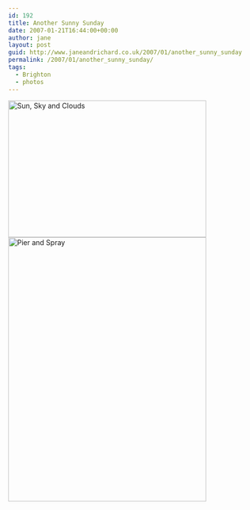 ```yaml
---
id: 192
title: Another Sunny Sunday
date: 2007-01-21T16:44:00+00:00
author: jane
layout: post
guid: http://www.janeandrichard.co.uk/2007/01/another_sunny_sunday
permalink: /2007/01/another_sunny_sunday/
tags:
  - Brighton
  - photos
---
```

<img src="http://www.janeandrichard.co.uk/blog/2007/01/IMG_3494.jpg" width="400" height="276" alt="Sun, Sky and Clouds" title="Sun, Sky and Clouds" />

<img src="http://www.janeandrichard.co.uk/blog/2007/01/CRW_3484.jpg" width="400" height="533" alt="Pier and Spray" title="Pier and Spray" />
